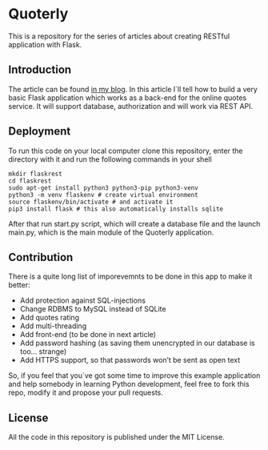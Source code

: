 # Quoterly
This is a repository for the series of articles about creating RESTful application with Flask.

## Introduction

The article can be found [in my blog](https://dubovyksergey.wordpress.com/2017/04/17/restful-application-with-python-flask-and-sqlite-part-1-basics/). In this article I`ll tell how to build a very basic Flask application which works as a back-end for the online quotes service. It will support database, authorization and will work via REST API.

## Deployment

To run this code on your local computer clone this repository, enter the directory with it and run the following commands in your shell
```
mkdir flaskrest
cd flaskrest
sudo apt-get install python3 python3-pip python3-venv
python3 -m venv flaskenv # create virtual environment
source flaskenv/bin/activate # and activate it
pip3 install flask # this also automatically installs sqlite
```
After that run start.py script, which will create a database file and the launch main.py, which is the main module of the Quoterly application.

## Contribution

There is a quite long list of imporevemnts to be done in this app to make it better:

* Add protection against SQL-injections
* Change RDBMS to MySQL instead of SQLite
* Add quotes rating
* Add multi-threading
* Add front-end (to be done in next article)
* Add password hashing (as saving them unencrypted in our database is too… strange)
* Add HTTPS support, so that passwords won’t be sent as open text

So, if you feel that you`ve got some time to improve this example application and help somebody in learning Python development, feel free to fork this repo, modify it and propose your pull requests.

## License

All the code in this repository is published under the MIT License.

